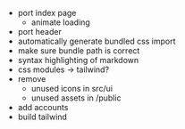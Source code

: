 - port index page
  - animate loading
- port header
- automatically generate bundled css import
- make sure bundle path is correct
- syntax highlighting of markdown
- css modules -> tailwind?
- remove 
  - unused icons in src/ui
  - unused assets in /public
- add accounts
- build tailwind